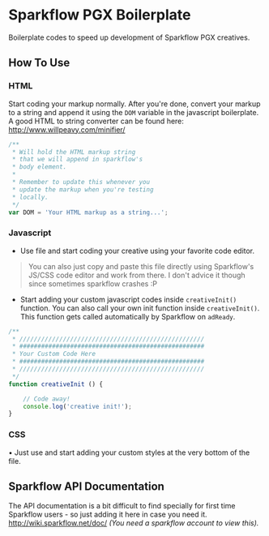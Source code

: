 # Sparkflow PGX Boilerplate
Boilerplate codes to speed up development of Sparkflow PGX creatives.

## How To Use

### HTML
Start coding your markup normally. After you're done, convert your markup to a string and append it using the `DOM` variable in the javascript boilerplate.
A good HTML to string converter can be found here: http://www.willpeavy.com/minifier/

```javascript
/**
 * Will hold the HTML markup string
 * that we will append in sparkflow's
 * body element.
 *
 * Remember to update this whenever you
 * update the markup when you're testing
 * locally.
 */
var DOM = 'Your HTML markup as a string...';
```

### Javascript
* Use file and start coding your creative using your favorite code editor.
> You can also just copy and paste this file directly using Sparkflow's JS/CSS code editor and work from there. I don't advice it though since sometimes sparkflow crashes :P

* Start adding your custom javascript codes inside `creativeInit()` function. You can also call your own init function inside `creativeInit()`. This function gets called automatically by Sparkflow on `adReady`.
```javascript
/**
 * ///////////////////////////////////////////////////
 * ###################################################
 * Your Custom Code Here
 * ###################################################
 * ///////////////////////////////////////////////////
 */
function creativeInit () {

	// Code away!
	console.log('creative init!');
}
```

### CSS
• Just use and start adding your custom styles at the very bottom of the file.

## Sparkflow API Documentation
The API documentation is a bit difficult to find specially for first time Sparkflow users - so just adding it here in case you need it. http://wiki.sparkflow.net/doc/ *(You need a sparkflow account to view this).*
